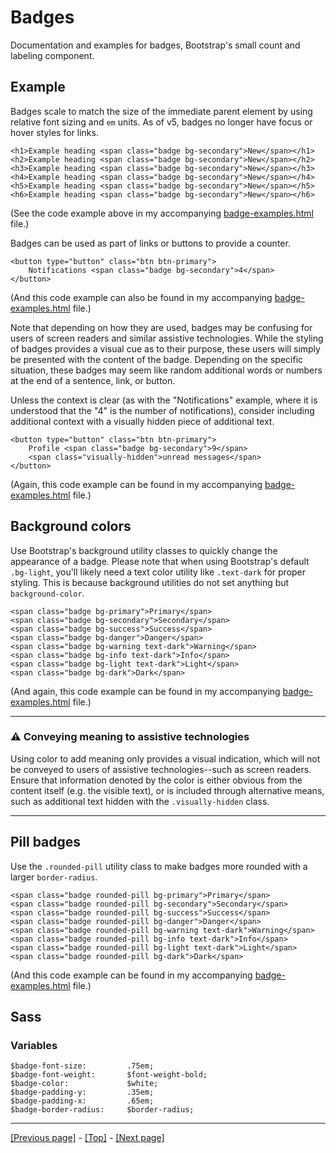 # Badges

Documentation and examples for badges, Bootstrap's small count and labeling component.

## Example

Badges scale to match the size of the immediate parent element by using relative font sizing and `em` units. As of v5, badges no longer have focus or hover styles for links.
```
<h1>Example heading <span class="badge bg-secondary">New</span></h1>
<h2>Example heading <span class="badge bg-secondary">New</span></h2>
<h3>Example heading <span class="badge bg-secondary">New</span></h3>
<h4>Example heading <span class="badge bg-secondary">New</span></h4>
<h5>Example heading <span class="badge bg-secondary">New</span></h5>
<h6>Example heading <span class="badge bg-secondary">New</span></h6>
```
(See the code example above in my accompanying [badge-examples.html](https://github.com/AndrewSRea/My_Learning_Port/blob/main/Bootstrap/Components/Badge/badge-examples.html) file.)

Badges can be used as part of links or buttons to provide a counter.
```
<button type="button" class="btn btn-primary">
    Notifications <span class="badge bg-secondary">4</span>
</button>
```
(And this code example can also be found in my accompanying [badge-examples.html](https://github.com/AndrewSRea/My_Learning_Port/blob/main/Bootstrap/Components/Badge/badge-examples.html) file.)

Note that depending on how they are used, badges may be confusing for users of screen readers and similar assistive technologies. While the styling of badges provides a visual cue as to their purpose, these users will simply be presented with the content of the badge. Depending on the specific situation, these badges may seem like random additional words or numbers at the end of a sentence, link, or button.

Unless the context is clear (as with the "Notifications" example, where it is understood that the "4" is the number of notifications), consider including additional context with a visually hidden piece of additional text.
```
<button type="button" class="btn btn-primary">
    Profile <span class="badge bg-secondary">9</span>
    <span class="visually-hidden">unread messages</span>
</button>
```
(Again, this code example can be found in my accompanying [badge-examples.html](https://github.com/AndrewSRea/My_Learning_Port/blob/main/Bootstrap/Components/Badge/badge-examples.html) file.)

## Background colors

Use Bootstrap's background utility classes to quickly change the appearance of a badge. Please note that when using Bootstrap's default `.bg-light`, you'll likely need a text color utility like `.text-dark` for proper styling. This is because background utilities do not set anything but `background-color`.
```
<span class="badge bg-primary">Primary</span>
<span class="badge bg-secondary">Secondary</span>
<span class="badge bg-success">Success</span>
<span class="badge bg-danger">Danger</span>
<span class="badge bg-warning text-dark">Warning</span>
<span class="badge bg-info text-dark">Info</span>
<span class="badge bg-light text-dark">Light</span>
<span class="badge bg-dark">Dark</span>
```
(And again, this code example can be found in my accompanying [badge-examples.html](https://github.com/AndrewSRea/My_Learning_Port/blob/main/Bootstrap/Components/Badge/badge-examples.html) file.)

<hr>

### :warning: Conveying meaning to assistive technologies

Using color to add meaning only provides a visual indication, which will not be conveyed to users of assistive technologies--such as screen readers. Ensure that information denoted by the color is either obvious from the content itself (e.g. the visible text), or is included through alternative means, such as additional text hidden with the `.visually-hidden` class.

<hr>

## Pill badges

Use the `.rounded-pill` utility class to make badges more rounded with a larger `border-radius`.
```
<span class="badge rounded-pill bg-primary">Primary</span>
<span class="badge rounded-pill bg-secondary">Secondary</span>
<span class="badge rounded-pill bg-success">Success</span>
<span class="badge rounded-pill bg-danger">Danger</span>
<span class="badge rounded-pill bg-warning text-dark">Warning</span>
<span class="badge rounded-pill bg-info text-dark">Info</span>
<span class="badge rounded-pill bg-light text-dark">Light</span>
<span class="badge rounded-pill bg-dark">Dark</span>
```
(And this code example can be found in my accompanying [badge-examples.html](https://github.com/AndrewSRea/My_Learning_Port/blob/main/Bootstrap/Components/Badge/badge-examples.html) file.)

## Sass

### Variables

```
$badge-font-size:         .75em;
$badge-font-weight:       $font-weight-bold;
$badge-color:             $white;
$badge-padding-y:         .35em;
$badge-padding-x:         .65em;
$badge-border-radius:     $border-radius;
```

<hr>

[[Previous page]](https://github.com/AndrewSRea/My_Learning_Port/tree/main/Bootstrap/Components/Alerts#alerts) - [[Top]](https://github.com/AndrewSRea/My_Learning_Port/tree/main/Bootstrap/Components/Badge#badges) - [[Next page]](https://github.com/AndrewSRea/My_Learning_Port/tree/main/Bootstrap/Components/Breadcrumb#breadcrumb)